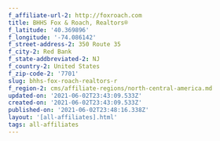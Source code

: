 ```yaml
---
f_affiliate-url-2: http://foxroach.com
title: BHHS Fox & Roach, Realtors®
f_latitude: '40.369896'
f_longitude: '-74.086142'
f_street-address-2: 350 Route 35­
f_city-2: Red Bank­
f_state-addbreviated-2: NJ­
f_country-2: United States
f_zip-code-2: '7701'
slug: bhhs-fox-roach-realtors-r
f_region-2: cms/affiliate-regions/north-central-america.md
updated-on: '2021-06-02T23:43:09.533Z'
created-on: '2021-06-02T23:43:09.533Z'
published-on: '2021-06-02T23:48:16.338Z'
layout: '[all-affiliates].html'
tags: all-affiliates
---
```



